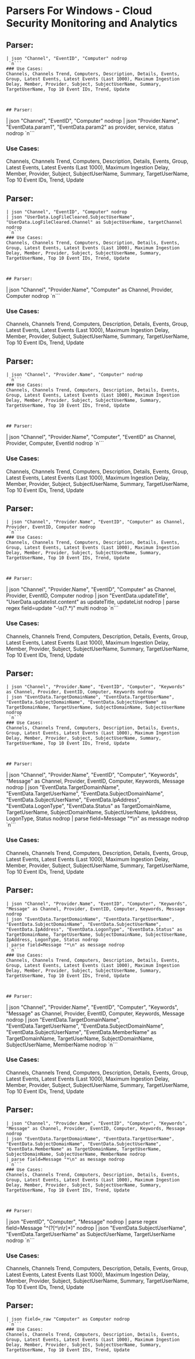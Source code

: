 # Parsers For Windows - Cloud Security Monitoring and Analytics

## Parser:
```
| json "Channel", "EventID", "Computer" nodrop
 `n```
### Use Cases:
Channels, Channels Trend, Computers, Description, Details, Events, Group, Latest Events, Latest Events (Last 1000), Maximum Ingestion Delay, Member, Provider, Subject, SubjectUserName, Summary, TargetUserName, Top 10 Event IDs, Trend, Update



## Parser:
```
| json "Channel", "EventID", "Computer" nodrop
| json "Provider.Name", "EventData.param1", "EventData.param2" as provider, service, status nodrop
 `n```
### Use Cases:
Channels, Channels Trend, Computers, Description, Details, Events, Group, Latest Events, Latest Events (Last 1000), Maximum Ingestion Delay, Member, Provider, Subject, SubjectUserName, Summary, TargetUserName, Top 10 Event IDs, Trend, Update



## Parser:
```
| json "Channel", "EventID", "Computer" nodrop
| json "UserData.LogFileCleared.SubjectUserName", "UserData.LogFileCleared.Channel" as SubjectUserName, targetChannel nodrop
 `n```
### Use Cases:
Channels, Channels Trend, Computers, Description, Details, Events, Group, Latest Events, Latest Events (Last 1000), Maximum Ingestion Delay, Member, Provider, Subject, SubjectUserName, Summary, TargetUserName, Top 10 Event IDs, Trend, Update



## Parser:
```
| json "Channel", "Provider.Name", "Computer" as Channel, Provider, Computer  nodrop
 `n```
### Use Cases:
Channels, Channels Trend, Computers, Description, Details, Events, Group, Latest Events, Latest Events (Last 1000), Maximum Ingestion Delay, Member, Provider, Subject, SubjectUserName, Summary, TargetUserName, Top 10 Event IDs, Trend, Update



## Parser:
```
| json "Channel", "Provider.Name", "Computer" nodrop
 `n```
### Use Cases:
Channels, Channels Trend, Computers, Description, Details, Events, Group, Latest Events, Latest Events (Last 1000), Maximum Ingestion Delay, Member, Provider, Subject, SubjectUserName, Summary, TargetUserName, Top 10 Event IDs, Trend, Update



## Parser:
```
| json "Channel", "Provider.Name", "Computer", "EventID" as Channel, Provider, Computer, EventId  nodrop
 `n```
### Use Cases:
Channels, Channels Trend, Computers, Description, Details, Events, Group, Latest Events, Latest Events (Last 1000), Maximum Ingestion Delay, Member, Provider, Subject, SubjectUserName, Summary, TargetUserName, Top 10 Event IDs, Trend, Update



## Parser:
```
| json "Channel", "Provider.Name", "EventID", "Computer" as Channel, Provider, EventID, Computer nodrop
 `n```
### Use Cases:
Channels, Channels Trend, Computers, Description, Details, Events, Group, Latest Events, Latest Events (Last 1000), Maximum Ingestion Delay, Member, Provider, Subject, SubjectUserName, Summary, TargetUserName, Top 10 Event IDs, Trend, Update



## Parser:
```
| json "Channel", "Provider.Name", "EventID", "Computer" as Channel, Provider, EventID, Computer nodrop
| json "EventData.updateTitle", "UserData.updatelist.content" as updateTitle, updateList nodrop
| parse regex field=update "\-\s(?<update>.*)" multi nodrop
 `n```
### Use Cases:
Channels, Channels Trend, Computers, Description, Details, Events, Group, Latest Events, Latest Events (Last 1000), Maximum Ingestion Delay, Member, Provider, Subject, SubjectUserName, Summary, TargetUserName, Top 10 Event IDs, Trend, Update



## Parser:
```
| json "Channel", "Provider.Name", "EventID", "Computer", "Keywords" as Channel, Provider, EventID, Computer, Keywords nodrop
| json "EventData.TargetDomainName", "EventData.TargetUserName", "EventData.SubjectDomainName", "EventData.SubjectUserName" as TargetDomainName, TargetUserName, SubjectDomainName, SubjectUserName nodrop
 `n```
### Use Cases:
Channels, Channels Trend, Computers, Description, Details, Events, Group, Latest Events, Latest Events (Last 1000), Maximum Ingestion Delay, Member, Provider, Subject, SubjectUserName, Summary, TargetUserName, Top 10 Event IDs, Trend, Update



## Parser:
```
| json "Channel", "Provider.Name", "EventID", "Computer", "Keywords", "Message" as Channel, Provider, EventID, Computer, Keywords, Message nodrop
| json "EventData.TargetDomainName", "EventData.TargetUserName", "EventData.SubjectDomainName", "EventData.SubjectUserName", "EventData.IpAddress", "EventData.LogonType", "EventData.Status" as TargetDomainName, TargetUserName, SubjectDomainName, SubjectUserName, IpAddress, LogonType, Status nodrop
| parse field=Message "*\n" as message nodrop
 `n```
### Use Cases:
Channels, Channels Trend, Computers, Description, Details, Events, Group, Latest Events, Latest Events (Last 1000), Maximum Ingestion Delay, Member, Provider, Subject, SubjectUserName, Summary, TargetUserName, Top 10 Event IDs, Trend, Update



## Parser:
```
| json "Channel", "Provider.Name", "EventID", "Computer", "Keywords", "Message" as Channel, Provider, EventID, Computer, Keywords, Message nodrop
| json "EventData.TargetDomainName", "EventData.TargetUserName", "EventData.SubjectDomainName", "EventData.SubjectUserName", "EventData.IpAddress", "EventData.LogonType", "EventData.Status" as TargetDomainName, TargetUserName, SubjectDomainName, SubjectUserName, IpAddress, LogonType, Status nodrop 
| parse field=Message "*\n" as message nodrop
 `n```
### Use Cases:
Channels, Channels Trend, Computers, Description, Details, Events, Group, Latest Events, Latest Events (Last 1000), Maximum Ingestion Delay, Member, Provider, Subject, SubjectUserName, Summary, TargetUserName, Top 10 Event IDs, Trend, Update



## Parser:
```
| json "Channel", "Provider.Name", "EventID", "Computer", "Keywords", "Message" as Channel, Provider, EventID, Computer, Keywords, Message nodrop
| json "EventData.TargetDomainName", "EventData.TargetUserName", "EventData.SubjectDomainName", "EventData.SubjectUserName", "EventData.MemberName" as TargetDomainName, TargetUserName, SubjectDomainName, SubjectUserName, MemberName nodrop
 `n```
### Use Cases:
Channels, Channels Trend, Computers, Description, Details, Events, Group, Latest Events, Latest Events (Last 1000), Maximum Ingestion Delay, Member, Provider, Subject, SubjectUserName, Summary, TargetUserName, Top 10 Event IDs, Trend, Update



## Parser:
```
| json "Channel", "Provider.Name", "EventID", "Computer", "Keywords", "Message" as Channel, Provider, EventID, Computer, Keywords, Message nodrop
| json "EventData.TargetDomainName", "EventData.TargetUserName", "EventData.SubjectDomainName", "EventData.SubjectUserName", "EventData.MemberName" as TargetDomainName, TargetUserName, SubjectDomainName, SubjectUserName, MemberName nodrop
| parse field=Message "*\n" as message nodrop
 `n```
### Use Cases:
Channels, Channels Trend, Computers, Description, Details, Events, Group, Latest Events, Latest Events (Last 1000), Maximum Ingestion Delay, Member, Provider, Subject, SubjectUserName, Summary, TargetUserName, Top 10 Event IDs, Trend, Update



## Parser:
```
| json "EventID", "Computer", "Message" nodrop
| parse regex field=Message "^(?<message>[^\n\r]*)" nodrop
| json "EventData.SubjectUserName", "EventData.TargetUserName" as SubjectUserName, TargetUserName nodrop
 `n```
### Use Cases:
Channels, Channels Trend, Computers, Description, Details, Events, Group, Latest Events, Latest Events (Last 1000), Maximum Ingestion Delay, Member, Provider, Subject, SubjectUserName, Summary, TargetUserName, Top 10 Event IDs, Trend, Update



## Parser:
```
| json field=_raw "Computer" as Computer nodrop
 `n```
### Use Cases:
Channels, Channels Trend, Computers, Description, Details, Events, Group, Latest Events, Latest Events (Last 1000), Maximum Ingestion Delay, Member, Provider, Subject, SubjectUserName, Summary, TargetUserName, Top 10 Event IDs, Trend, Update


